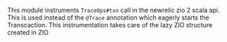 This module instruments `TraceOps#txn` call in the newrelic zio 2 scala api.
This is used instead of the `@Trace` annotation which eagerly starts the Transcaction. This instrumentation takes 
care of the lazy ZIO structure created in ZIO